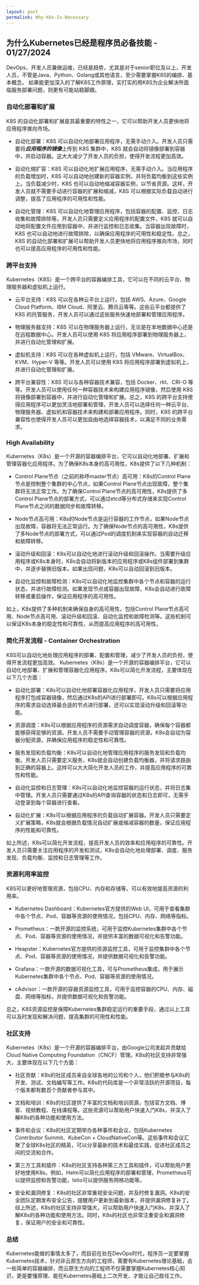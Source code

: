 ```yaml
---
layout: post
permalink: Why-K8s-Is-Necessary
---
```


## 为什么Kubernetes已经是程序员必备技能 - 01/27/2024 

DevOps，开发人员兼做运维，已经是趋势，尤其是对于senior职位及以上，开发人员，不管是Java、Python、Golang或其他语言，至少需要掌握K8S的编排、基本概念。 如果能更加深入的了解K8S工作原理，实打实的用K8S为企业解决所面临服务部署问题，则更有可能站稳脚跟。

### 自动化部署和扩展
K8S 的自动化部署和扩展是其最重要的特性之一，它可以帮助开发人员更快地将应用程序推向市场。

* 自动化部署：K8S 可以自动化地部署应用程序，无需手动介入。开发人员只需要将***应用程序的镜像***上传到 K8S 集群中，K8S 就会自动将镜像部署到容器中，并启动容器。这大大减少了开发人员的负担，使得开发流程更加高效。

* 自动化缩扩容：K8S 可以自动化地扩展应用程序，无需手动介入。当应用程序的负载增加时，K8S 可以自动地创建新的容器实例，并将负载均衡到这些实例上。当负载减少时，K8S 也可以自动地缩减容器实例，以节省资源。这样，开发人员就不需要手动进行容器的扩展和缩减，K8S 可以根据实际负载自动进行调整，提高了应用程序的可用性和性能。

* 自动化管理：K8S 可以自动化地管理应用程序，包括容器的配置、监控、日志收集和故障排除等。开发人员只需要定义应用程序的配置文件，K8S 就可以自动地将配置文件应用到容器中，并进行监控和日志收集。当容器出现故障时，K8S 也可以自动地进行故障排除，以确保应用程序的可用性和稳定性。总之，K8S 的自动化部署和扩展可以帮助开发人员更快地将应用程序推向市场，同时也可以提高应用程序的可用性和性能。

### 跨平台支持
Kubernetes（K8S）是一个跨平台的容器编排工具，它可以在不同的云平台、物理服务器和虚拟机上运行。

* 云平台支持：K8S 可以在各种云平台上运行，包括 AWS、Azure、Google Cloud Platform、IBM Cloud、阿里云、腾讯云等等。这些云平台都提供了 K8S 的托管服务，开发人员可以通过这些服务快速地部署和管理应用程序。

* 物理服务器支持：K8S 可以在物理服务器上运行，无论是在本地数据中心还是在远程数据中心。开发人员可以使用 K8S 将应用程序部署到物理服务器上，并进行自动化管理和扩展。

* 虚拟机支持：K8S 可以在各种虚拟机上运行，包括 VMware、VirtualBox、KVM、Hyper-V 等等。开发人员可以使用 K8S 将应用程序部署到虚拟机上，并进行自动化管理和扩展。

* 跨平台兼容性：K8S 可以与各种容器技术兼容，包括 Docker、rkt、CRI-O 等等。开发人员可以使用任何一种容器技术来构建应用程序镜像，然后使用 K8S 将镜像部署到容器中，并进行自动化管理和扩展。总之，K8S 的跨平台支持使得应用程序可以更加灵活地部署和管理，开发人员可以选择任何一种云平台、物理服务器、虚拟机和容器技术来构建和部署应用程序。同时，K8S 的跨平台兼容性也使得开发人员可以更加自由地选择容器技术，以满足不同的业务需求。

### High Availability
Kubernetes（K8s）是一个开源的容器编排平台，它可以自动化地部署、扩展和管理容器化应用程序。为了确保K8s本身的高可用性，K8s提供了以下几种机制：

* Control Plane节点（之前的称呼master节点）高可用：K8s的Control Plane节点是控制整个集群的中心节点，如果Control Plane节点出现故障，整个集群将无法正常工作。为了确保Control Plane节点的高可用性，K8s提供了多Control Plane节点的部署方式，可以通过etcd等分布式存储来实现Control Plane节点之间的数据同步和故障转移。

* Node节点高可用：K8s的Node节点是运行容器的工作节点，如果Node节点出现故障，容器将无法正常运行。为了确保Node节点的高可用性，K8s提供了多Node节点的部署方式，可以通过Pod的调度机制来实现容器的自动迁移和故障转移。

* 滚动升级和回滚：K8s可以自动化地进行滚动升级和回滚操作。当需要升级应用程序或K8s本身时，K8s会自动将新版本的应用程序或K8s组件部署到集群中，并逐步替换旧版本。如果出现问题，K8s可以自动回滚到旧版本。

* 自动化监控和故障检测：K8s可以自动化地监控集群中各个节点和容器的运行状态，并进行故障检测。如果发现节点或容器出现故障，K8s会自动进行故障转移或重启操作，保证应用程序的高可用性。

如上，K8s提供了多种机制来确保自身的高可用性，包括Control Plane节点高可用、Node节点高可用、滚动升级和回滚、自动化监控和故障检测等。这些机制可以保证K8s本身的稳定性和可靠性，从而提高应用程序的高可用性。

### 简化开发流程 - Container Orchestration
K8S可以自动化地处理应用程序的部署、配置和管理，减少了开发人员的负担，使得开发流程更加高效。
Kubernetes（K8s）是一个开源的容器编排平台，它可以自动化地部署、扩展和管理容器化应用程序。K8s可以简化开发流程，主要体现在以下几个方面：

* 自动化部署：K8s可以自动化地部署容器化应用程序，开发人员只需要将应用程序打包成容器镜像，然后通过K8s的API进行部署即可。K8s可以根据应用程序的需求自动选择最合适的节点进行部署，还可以实现滚动升级和回滚等功能。

* 资源调度：K8s可以根据应用程序的资源需求自动调度容器，确保每个容器都能够获得足够的资源。开发人员不需要手动管理容器的资源，K8s会自动为容器分配资源，并确保应用程序的稳定性和可靠性。

* 服务发现和负载均衡：K8s可以自动化地管理应用程序的服务发现和负载均衡。开发人员只需要定义服务，K8s就会自动创建负载均衡器，并将请求路由到正确的容器上。这样可以大大简化开发人员的工作，并提高应用程序的可靠性和性能。

* 自动化监控和日志管理：K8s可以自动化地监控容器的运行状态，并将日志集中管理。开发人员只需要通过K8s的API查询容器的状态和日志即可，无需手动登录到每个容器进行查看。

* 自动化扩展：K8s可以根据应用程序的负载自动扩展容器。开发人员只需要定义扩展策略，K8s就会根据负载情况自动扩展或缩减容器的数量，保证应用程序的性能和可靠性。
 
如上所述，K8s可以简化开发流程，提高开发人员的效率和应用程序的可靠性。开发人员只需要关注应用程序的开发和测试，K8s会自动化地处理部署、调度、服务发现、负载均衡、监控和日志管理等工作。

### 资源利用率监控
K8S可以更好地管理资源，包括CPU、内存和存储等，可以有效地提高资源的利用率。

* Kubernetes Dashboard：Kubernetes官方提供的Web UI，可用于查看集群中各个节点、Pod、容器等资源的使用情况，包括CPU、内存、网络等指标。

* Prometheus：一款开源的监控系统，可用于监控Kubernetes集群中各个节点、Pod、容器等资源的使用情况，并提供丰富的数据可视化和告警功能。

* Heapster：Kubernetes官方提供的资源监控工具，可用于监控集群中各个节点、Pod、容器等资源的使用情况，并提供数据可视化和告警功能。

* Grafana：一款开源的数据可视化工具，可与Prometheus集成，用于展示Kubernetes集群中各个节点、Pod、容器等资源的使用情况。

* cAdvisor：一款开源的容器资源监控工具，可用于监控容器的CPU、内存、磁盘、网络等指标，并提供数据可视化和告警功能。

总之，K8S资源监控是保障Kubernetes集群稳定运行的重要手段，通过以上工具可以及时发现和解决问题，提高集群的可用性和性能。

### 社区支持
Kubernetes（K8s）是一个开源的容器编排平台，由Google公司发起并贡献给Cloud Native Computing Foundation（CNCF）管理。K8s的社区支持非常强大，主要体现在以下几个方面：

* 社区贡献：K8s的社区成员来自全球各地的公司和个人，他们积极参与K8s的开发、测试、文档编写等工作。K8s的代码库是一个非常活跃的开源项目，每个版本都有数百个贡献者参与其中。

* 文档和培训：K8s的社区提供了丰富的文档和培训资源，包括官方文档、博客、视频教程、在线课程等。这些资源可以帮助用户快速入门K8s，并深入了解K8s的各种功能和使用方法。

* 事件和会议：K8s的社区定期举办各种事件和会议，包括Kubernetes Contributor Summit、KubeCon + CloudNativeCon等。这些事件和会议汇聚了全球K8s社区的精英，可以分享最新的技术和最佳实践，促进社区成员之间的交流和合作。

* 第三方工具和插件：K8s的社区支持各种第三方工具和插件，可以帮助用户更好地使用K8s。例如，Helm可以简化应用程序的部署和管理，Prometheus可以提供监控和告警功能，Istio可以提供服务网格功能等。

* 安全和漏洞修复：K8s的社区非常重视安全问题，并及时修复漏洞。K8s的安全团队定期发布安全公告，提醒用户更新到最新版本，并提供漏洞修复补丁。综上所述，K8s的社区支持非常强大，可以帮助用户快速入门K8s，并深入了解K8s的各种功能和使用方法。同时，K8s的社区也非常注重安全和漏洞修复，保证用户的安全和可靠性。

### 总结
Kubernetes能做的事情太多了，而目前在处在DevOps时代，程序员一定要掌握Kubernetes技术，针对非云原生方向的工程师，需要有Kubernetes理论基础，会一些简单的容器编排，而云原生方向的工程师不仅需要掌握Kubernetes核心知识，更是要懂原理、能在Kubernetes基础上二次开发，才能让自己胜任工作。
